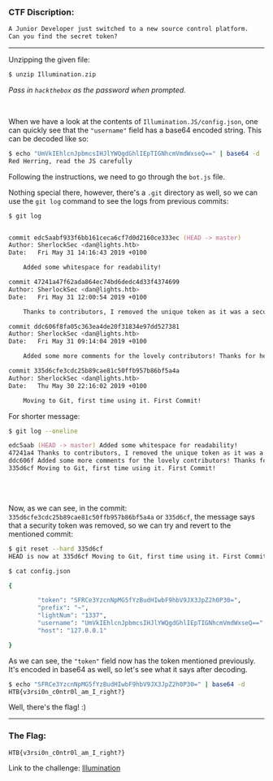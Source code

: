 ### CTF Discription:
```txt
A Junior Developer just switched to a new source control platform.
Can you find the secret token?
```

---

Unzipping the given file:
```zsh
$ unzip Illumination.zip
```

_Pass in `hackthebox` as the password when prompted._


<br>

When we have a look at the contents of `Illumination.JS/config.json`, one can quickly see that the `"username"` field has a base64 encoded string. This can be decoded like so:

```zsh
$ echo "UmVkIEhlcnJpbmcsIHJlYWQgdGhlIEpTIGNhcmVmdWxseQ==" | base64 -d
Red Herring, read the JS carefully
```

Following the instructions, we need to go through the `bot.js` file.

Nothing special there, however, there's a `.git` directory as well, so we can use the `git log` command to see the logs from previous commits:

```zsh
$ git log


commit edc5aabf933f6bb161ceca6cf7d0d2160ce333ec (HEAD -> master)
Author: SherlockSec <dan@lights.htb>
Date:   Fri May 31 14:16:43 2019 +0100

    Added some whitespace for readability!

commit 47241a47f62ada864ec74bd6dedc4d33f4374699
Author: SherlockSec <dan@lights.htb>
Date:   Fri May 31 12:00:54 2019 +0100

    Thanks to contributors, I removed the unique token as it was a security risk. Thanks for reporting responsibly!

commit ddc606f8fa05c363ea4de20f31834e97dd527381
Author: SherlockSec <dan@lights.htb>
Date:   Fri May 31 09:14:04 2019 +0100

    Added some more comments for the lovely contributors! Thanks for helping out!

commit 335d6cfe3cdc25b89cae81c50ffb957b86bf5a4a
Author: SherlockSec <dan@lights.htb>
Date:   Thu May 30 22:16:02 2019 +0100

    Moving to Git, first time using it. First Commit!
```

For shorter message:

```zsh
$ git log --oneline

edc5aab (HEAD -> master) Added some whitespace for readability!
47241a4 Thanks to contributors, I removed the unique token as it was a security risk. Thanks for reporting responsibly!
ddc606f Added some more comments for the lovely contributors! Thanks for helping out!
335d6cf Moving to Git, first time using it. First Commit!
```

<br>
<br>

Now, as we can see, in the commit: `335d6cfe3cdc25b89cae81c50ffb957b86bf5a4a` or `335d6cf`, the message says that a security token was removed, so we can try and revert to the mentioned commit:

```zsh
$ git reset --hard 335d6cf
HEAD is now at 335d6cf Moving to Git, first time using it. First Commit!

$ cat config.json

{

        "token": "SFRCe3YzcnNpMG5fYzBudHIwbF9hbV9JX3JpZ2h0P30=",
        "prefix": "~",
        "lightNum": "1337",
        "username": "UmVkIEhlcnJpbmcsIHJlYWQgdGhlIEpTIGNhcmVmdWxseQ==",
        "host": "127.0.0.1"

}
```

As we can see, the `"token"` field now has the token mentioned previously. It's encoded in base64 as well, so let's see what it says after decoding.

```zsh
$ echo "SFRCe3YzcnNpMG5fYzBudHIwbF9hbV9JX3JpZ2h0P30=" | base64 -d
HTB{v3rsi0n_c0ntr0l_am_I_right?}
```

Well, there's the flag! :)

---

### The Flag:
    HTB{v3rsi0n_c0ntr0l_am_I_right?}


Link to the challenge: [Illumination](https://app.hackthebox.eu/challenges/illumination)
